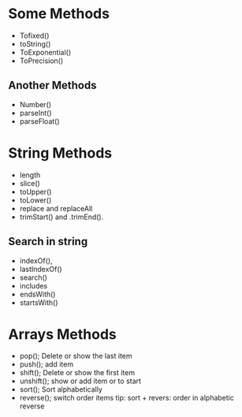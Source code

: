 # Some Methods
- Tofixed()
- toString()
- ToExponential()
- ToPrecision()

## Another Methods
- Number()
- parseInt()
- parseFloat()

# String Methods
- length
- slice()
- toUpper()
- toLower()
- replace and replaceAll
- trimStart() and .trimEnd().

## Search in string
- indexOf(),
- lastIndexOf()
- search()
- includes
- endsWith()
- startsWith()

# Arrays Methods
- pop(); Delete or show the last item
- push(); add item
- shift(); Delete or show the first item
- unshift(); show or add item or to start
- sort(); Sort alphabetically
- reverse(); switch order items
tip: sort + revers: order in alphabetic reverse